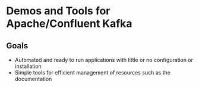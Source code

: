 # Demos and Tools for Apache/Confluent Kafka

## Goals
- Automated and ready to run applications with little or no configuration or installation
- Simple tools for efficient management of resources such as the documentation
